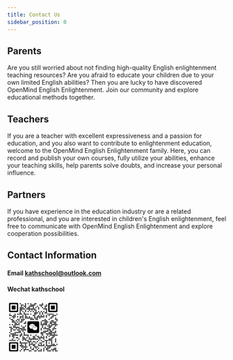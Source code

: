 ```yaml
---
title: Contact Us
sidebar_position: 0
---
```


## Parents

Are you still worried about not finding high-quality English enlightenment teaching resources? Are you afraid to educate your children due to your own limited English abilities? Then you are lucky to have discovered OpenMind English Enlightenment. Join our community and explore educational methods together.

## Teachers

If you are a teacher with excellent expressiveness and a passion for education, and you also want to contribute to enlightenment education, welcome to the OpenMind English Enlightenment family. Here, you can record and publish your own courses, fully utilize your abilities, enhance your teaching skills, help parents solve doubts, and increase your personal influence.

## Partners

If you have experience in the education industry or are a related professional, and you are interested in children's English enlightenment, feel free to communicate with OpenMind English Enlightenment and explore cooperation possibilities.

## Contact Information

#### Email kathschool@outlook.com

#### Wechat kathschool

<img src="/img/wechat_qr.jpg" alt="QR Code" width="120" />
